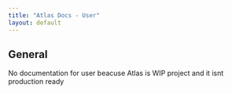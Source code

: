 ```yaml
---
title: "Atlas Docs - User"
layout: default
---
```

## General
No documentation for user beacuse Atlas is WIP project and it isnt production ready